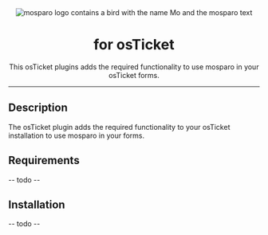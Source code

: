 &nbsp;
<p align="center">
    <img src="https://github.com/mosparo/mosparo/blob/master/assets/images/mosparo-logo.svg?raw=true" alt="mosparo logo contains a bird with the name Mo and the mosparo text"/>
</p>

<h1 align="center">
    for osTicket
</h1>
<p align="center">
    This osTicket plugins adds the required functionality to use mosparo in your osTicket forms.
</p>

-----

## Description
The osTicket plugin adds the required functionality to your osTicket installation to use mosparo in your forms.

## Requirements
-- todo --

## Installation
-- todo --
